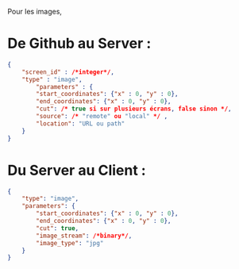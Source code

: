 Pour les images, 
# De Github au Server : 
```json
{
	"screen_id" : /*integer*/,
	"type" : "image",
    	"parameters" : {
		"start_coordinates": {"x" : 0, "y" : 0},
		"end_coordinates": {"x" : 0, "y" : 0},
		"cut": /* true si sur plusieurs écrans, false sinon */,
		"source": /* "remote" ou "local" */ ,
		"location": "URL ou path"
	}
}
```
# Du Server au Client : 
```json
{
	"type": "image",
	"parameters": {
		"start_coordinates": {"x" : 0, "y" : 0},
		"end_coordinates": {"x" : 0, "y" : 0},
		"cut": true,
		"image_stream": /*binary*/,
		"image_type": "jpg"
	}
}
```
